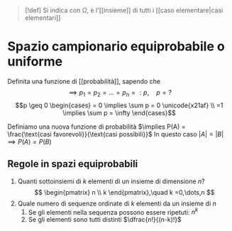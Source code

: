 >[!def]
>Si indica con $\Omega$, è l'[[insieme]] di tutti i [[caso elementare|casi elementari]]


# Spazio campionario equiprobabile o uniforme
Definita una funzione di [[probabilità]], sapendo che
 $$  \implies p_{1} = p_{2} = \dots = p_{n} = :p, \quad p=? $$
$$p \geq 0 \begin{cases}
= 0 \implies \sum p = 0 \unicode{x21af} \\
=1 \implies \sum p = \infty 
\end{cases}$$

Definiamo una nuova funzione di probabilità
$\implies P(A) = \frac{\text{casi favorevoli}}{\text{casi possibili}}$
In questo caso $|A| = |B| \implies P(A) = P(B)$


## Regole in spazi equiprobabili
1. Quanti sottoinsiemi di $k$ elementi di un insieme di dimensione $n$?
   $$ \begin{pmatrix}
n \\
k
\end{pmatrix},\quad k =0,\dots,n $$
2. Quale numero di sequenze ordinate di $k$ elementi da un insieme di $n$
	1.  Se gli elementi nella sequenza possono essere ripetuti:
	   $n^k$
	2. Se gli elementi sono tutti distinti
	   $\dfrac{n!}{(n-k)!}$


